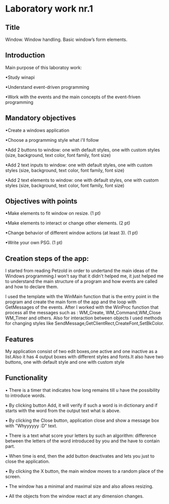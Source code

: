 Laboratory work nr.1
====================
Title
-------------------

Window. Window handling. Basic window’s form elements.

Introduction
-------------------
Main purpose of this laboratoy work:

•Study winapi

•Understand event-driven programming

•Work with the events and the main concepts of the event-friven programming

Mandatory objectives
--------------------

•Create a windows application

•Choose a programming style what i'll follow

•Add 2 buttons to window: one with default styles, one with custom styles (size, background, text color, font family, font size)

•Add 2 text inputs to window: one with default styles, one with custom styles (size, background, text color, font family, font size)

•Add 2 text elements to window: one with default styles, one with custom styles (size, background, text color, font family, font size)

Objectives with points
----------------------

•Make elements to fit window on resize. (1 pt)

•Make elements to interact or change other elements. (2 pt)

•Change behavior of different window actions (at least 3). (1 pt)

•Write your own PSG. (1 pt)

Creation steps of the app:
-------------------------

I started from reading Petzold in order to undertand the main ideas of the Windows programming.I won't say that it didn't helped me, it just helped me to understand the main structure of a program and how events are called and how to declare them.

I used the template with the WinMain function that is the entry point in the program and create the main form of the app and the loop with GetMessages of the events.
After I worked with the WinProc function that process all the messages such as : WM_Create, WM_Command,WM_Close WM_Timer and others.
Also for interaction between objects I used methods for changing styles like SendMessage,GetClientRect,CreateFont,SetBkColor.


Features
---------------------------

My application consist of two edit boxes,one active and one inactive as a list.Also it has 4 output boxes with different styles and fonts.It also have two buttons, one with default style and one with custom style 



Functionality
----------------------------

• There is a timer that indicates how long remains till u have the possibility to introduce words.

• By clicking button Add, it will verify if such a word is in dictionary and if starts with the word from the output text what is above.

• By clicking the Close button, application close and show a message box with "Whyyyyyy :D" text.

• There is a text what score your letters by such an algorithm: difference between the letters of the word introduced by you and the have to contain part.

• When time is end, then the add button deactivates and lets you just to close the application.

• By clicking the X button, the main window moves to a random place of the screen.

• The window has a minimal and maximal size and also allows resizing.

• All the objects from the window react at any dimension changes.


